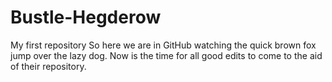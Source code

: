 # Bustle-Hegderow
My first repository
So here we are in GitHub watching the quick brown fox jump over the lazy dog. 
Now is the time for all good edits to come to the aid of their repository.
